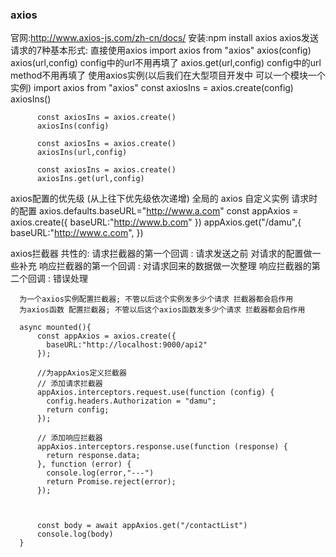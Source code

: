 ### axios
  官网:http://www.axios-js.com/zh-cn/docs/
  安装:npm install axios
  axios发送请求的7种基本形式:
      直接使用axios
        import axios from "axios"
          axios(config)
          axios(url,config)
              config中的url不用再填了
          axios.get(url,config)
              config中的url method不用再填了
      使用axios实例(以后我们在大型项目开发中 可以一个模块一个实例)
        import axios from "axios"
          const axiosIns = axios.create(config)
          axiosIns()

          const axiosIns = axios.create()
          axiosIns(config)

          const axiosIns = axios.create()
          axiosIns(url,config)

          const axiosIns = axios.create()
          axiosIns.get(url,config)


  axios配置的优先级 (从上往下优先级依次递增)
      全局的 axios
      自定义实例
      请求时的配置
          axios.defaults.baseURL="http://www.a.com"
          const appAxios = axios.create({
            baseURL:"http://www.b.com"
          })
          appAxios.get("/damu",{
            baseURL:"http://www.c.com",
          })


  axios拦截器
      共性的:
        请求拦截器的第一个回调 : 请求发送之前 对请求的配置做一些补充
        响应拦截器的第一个回调 : 对请求回来的数据做一次整理
        响应拦截器的第二个回调 : 错误处理

      为一个axios实例配置拦截器; 不管以后这个实例发多少个请求 拦截器都会启作用
      为axios函数 配置拦截器; 不管以后这个axios函数发多少个请求 拦截器都会启作用

      async mounted(){
          const appAxios = axios.create({
            baseURL:"http://localhost:9000/api2"
          });

          //为appAxios定义拦截器
          // 添加请求拦截器
          appAxios.interceptors.request.use(function (config) {
            config.headers.Authorization = "damu";
            return config;
          });

          // 添加响应拦截器
          appAxios.interceptors.response.use(function (response) {
            return response.data;
          }, function (error) {
            console.log(error,"---")
            return Promise.reject(error);
          });



          const body = await appAxios.get("/contactList")
          console.log(body)
      }
